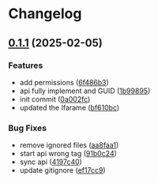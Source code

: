 # Changelog

## [0.1.1](https://github.com/game-scrobbler/gs-playnite/compare/GsPlugin-v0.1.1...GsPlugin-v0.1.1) (2025-02-05)


### Features

* add permissions ([6f486b3](https://github.com/game-scrobbler/gs-playnite/commit/6f486b37b4a35bd65a5d5374f1ebb86dfe6c07ef))
* api fully implement and GUID ([1b99895](https://github.com/game-scrobbler/gs-playnite/commit/1b99895548f6f0f0ef09fe7723b24aa370620821))
* init commit ([0a002fc](https://github.com/game-scrobbler/gs-playnite/commit/0a002fcd88e799ca70d61ab61d7cf71b9fd187cf))
* updated the Ifarame ([bf610bc](https://github.com/game-scrobbler/gs-playnite/commit/bf610bc0eb403d975aabf37ca488d79c6b556517))


### Bug Fixes

* remove ignored files ([aa8faa1](https://github.com/game-scrobbler/gs-playnite/commit/aa8faa10a426bcfbce62a36c19269781899037ae))
* start api wrong tag ([91b0c24](https://github.com/game-scrobbler/gs-playnite/commit/91b0c243bbec236ad730ca0604ed8dc3be8bae4c))
* sync api ([4197c40](https://github.com/game-scrobbler/gs-playnite/commit/4197c408d40e5352da62f4645f6e2dd50b9b79d7))
* update gitignore ([ef17cc9](https://github.com/game-scrobbler/gs-playnite/commit/ef17cc9654ceaa31974f6ab9cee252e80843a718))
